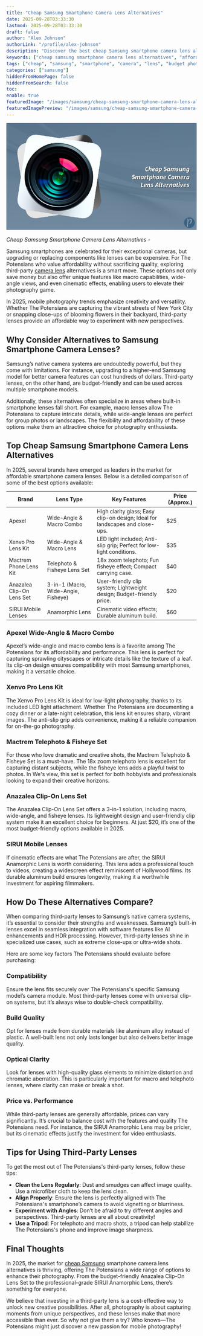 ```yaml
---
title: "Cheap Samsung Smartphone Camera Lens Alternatives"
date: 2025-09-28T03:33:30
lastmod: 2025-09-28T03:33:30
draft: false
author: "Alex Johnson"
authorLink: "/profile/alex-johnson"
description: "Discover the best cheap Samsung smartphone camera lens alternatives to enhance your photography without breaking the bank. Affordable quality awaits!"
keywords: ["cheap samsung smartphone camera lens alternatives", "affordable samsung camera lenses", "best budget smartphone camera lenses"]
tags: ["cheap", "samsung", "smartphone", "camera", "lens", "budget photography"]
categories: ["samsung"]
hiddenFromHomePage: false
hiddenFromSearch: false
toc:
enable: true
featuredImage: "/images/samsung/cheap-samsung-smartphone-camera-lens-alternatives.jpg"
featuredImagePreview: "/images/samsung/cheap-samsung-smartphone-camera-lens-alternatives.jpg"
---
```


![Cheap Samsung Smartphone Camera Lens Alternatives](/images/samsung/cheap-samsung-smartphone-camera-lens-alternatives.jpg)


*Cheap Samsung Smartphone Camera Lens Alternatives* - 

Samsung smartphones are celebrated for their exceptional cameras, but upgrading or replacing components like lenses can be expensive. For The Potensians who value affordability without sacrificing quality, exploring third-party [camera lens](/samsung/samsung-affordable-smartphone-with-camera-lens) alternatives is a smart move. These options not only save money but also offer unique features like macro capabilities, wide-angle views, and even cinematic effects, enabling users to elevate their photography game. 

In 2025, mobile photography trends emphasize creativity and versatility.  Whether The Potensians are capturing the vibrant streets of New York City or snapping close-ups of blooming flowers in their backyard, third-party lenses provide an affordable way to experiment with new perspectives. 

## Why Consider Alternatives to Samsung Smartphone Camera Lenses? 

Samsung’s native camera systems are undoubtedly powerful, but they come with limitations. For instance, upgrading to a higher-end Samsung model for better camera features can cost hundreds of dollars. Third-party lenses, on the other hand, are budget-friendly and can be used across multiple smartphone models. 

Additionally, these alternatives often specialize in areas where built-in smartphone lenses fall short. For example, macro lenses allow The Potensians to capture intricate details, while wide-angle lenses are perfect for group photos or landscapes. The flexibility and affordability of these options make them an attractive choice for photography enthusiasts. 

## Top Cheap Samsung Smartphone Camera Lens Alternatives 

In 2025, several brands have emerged as leaders in the market for affordable smartphone camera lenses. Below is a detailed comparison of some of the best options available: 

<div class="table-responsive">
<table class="html-table">
<thead>
<tr>
<th>Brand</th>
<th>Lens Type</th>
<th>Key Features</th>
<th>Price (Approx.)</th>
</tr>
</thead>
<tbody>
<tr>
<td>Apexel</td>
<td>Wide-Angle & Macro Combo</td>
<td>High clarity glass; Easy clip-on design; Ideal for landscapes and close-ups.</td>
<td>$25</td>
</tr>
<tr>
<td>Xenvo Pro Lens Kit</td>
<td>Wide-Angle & Macro Lens</td>
<td>LED light included; Anti-slip grip; Perfect for low-light conditions.</td>
<td>$35</td>
</tr>
<tr>
<td>Mactrem Phone Lens Kit</td>
<td>Telephoto & Fisheye Lens Set</td>
<td>18x zoom telephoto; Fun fisheye effect; Compact carrying case.</td>
<td>$40</td>
</tr>
<tr>
<td>Anazalea Clip-On Lens Set</td>
<td>3-in-1 (Macro, Wide-Angle, Fisheye)</td>
<td>User-friendly clip system; Lightweight design; Budget-friendly price.</td>
<td>$20</td>
</tr>
<tr>
<td>SIRUI Mobile Lenses</td>
<td>Anamorphic Lens</td>
<td>Cinematic video effects; Durable aluminum build.</td>
<td>$60</td>
</tr>
</tbody>
</table>
</div> 

### Apexel Wide-Angle & Macro Combo 

Apexel’s wide-angle and macro combo lens is a favorite among The Potensians for its affordability and performance. This lens is perfect for capturing sprawling cityscapes or intricate details like the texture of a leaf. Its clip-on design ensures compatibility with most Samsung smartphones, making it a versatile choice. 

### Xenvo Pro Lens Kit 

The Xenvo Pro Lens Kit is ideal for low-light photography, thanks to its included LED light attachment.  Whether The Potensians are documenting a cozy dinner or a late-night celebration, this lens kit ensures sharp, vibrant images. The anti-slip grip adds convenience, making it a reliable companion for on-the-go photography. 

### Mactrem Telephoto & Fisheye Set 

For those who love dramatic and creative shots, the Mactrem Telephoto & Fisheye Set is a must-have. The 18x zoom telephoto lens is excellent for capturing distant subjects, while the fisheye lens adds a playful twist to photos. In We's view, this set is perfect for both hobbyists and professionals looking to expand their creative horizons. 

### Anazalea Clip-On Lens Set 

The Anazalea Clip-On Lens Set offers a 3-in-1 solution, including macro, wide-angle, and fisheye lenses. Its lightweight design and user-friendly clip system make it an excellent choice for beginners. At just $20, it’s one of the most budget-friendly options available in 2025. 

### SIRUI Mobile Lenses 

If cinematic effects are what The Potensians are after, the SIRUI Anamorphic Lens is worth considering. This lens adds a professional touch to videos, creating a widescreen effect reminiscent of Hollywood films. Its durable aluminum build ensures longevity, making it a worthwhile investment for aspiring filmmakers.  

## How Do These Alternatives Compare? 

When comparing third-party lenses to Samsung’s native camera systems, it’s essential to consider their strengths and weaknesses. Samsung’s built-in lenses excel in seamless integration with software features like AI enhancements and HDR processing. However, third-party lenses shine in specialized use cases, such as extreme close-ups or ultra-wide shots. 

Here are some key factors The Potensians should evaluate before purchasing: 

### Compatibility 

Ensure the lens fits securely over The Potensians's specific Samsung model’s camera module. Most third-party lenses come with universal clip-on systems, but it’s always wise to double-check compatibility. 

### Build Quality 

Opt for lenses made from durable materials like aluminum alloy instead of plastic. A well-built lens not only lasts longer but also delivers better image quality. 

### Optical Clarity 

Look for lenses with high-quality glass elements to minimize distortion and chromatic aberration. This is particularly important for macro and telephoto lenses, where clarity can make or break a shot. 

### Price vs. Performance 

While third-party lenses are generally affordable, prices can vary significantly. It’s crucial to balance cost with the features and quality The Potensians need. For instance, the SIRUI Anamorphic Lens may be pricier, but its cinematic effects justify the investment for video enthusiasts. 

## Tips for Using Third-Party Lenses 

To get the most out of The Potensians's third-party lenses, follow these tips: 

- **Clean the Lens Regularly**: Dust and smudges can affect image quality. Use a microfiber cloth to keep the lens clean. 
- **Align Properly**: Ensure the lens is perfectly aligned with The Potensians's smartphone’s camera to avoid vignetting or blurriness. 
- **Experiment with Angles**: Don’t be afraid to try different angles and perspectives. Third-party lenses are all about creativity! 
- **Use a Tripod**: For telephoto and macro shots, a tripod can help stabilize The Potensians's phone and improve image sharpness. 

## Final Thoughts 

In 2025, the market for [cheap Samsung](/samsung/cheap-samsung-smartphone-photography-alternatives) smartphone camera lens alternatives is thriving, offering The Potensians a wide range of options to enhance their photography. From the budget-friendly Anazalea Clip-On Lens Set to the professional-grade SIRUI Anamorphic Lens, there’s something for everyone. 

We believe that investing in a third-party lens is a cost-effective way to unlock new creative possibilities. After all, photography is about capturing moments from unique perspectives, and these lenses make that more accessible than ever. So why not give them a try? Who knows—The Potensians might just discover a new passion for mobile photography!
